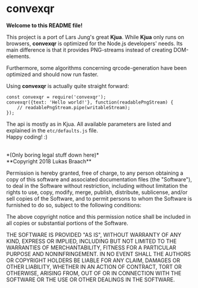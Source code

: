 # convexqr

**Welcome to this README file!**

This project is a port of Lars Jung's great **Kjua**.
While **Kjua** only runs on browsers, **convexqr** is optimized for the
Node.js developers' needs. Its main difference is that it provides 
PNG-streams instead of creating DOM-elements.

Furthermore, some algorithms concerning qrcode-generation
have been optimized and should now run faster.

Using **convexqr** is actually quite straight forward:

    const convexqr = require('convexqr');
    convexqr({text: 'Hello world!'}, function(readablePngStream) {
        // readablePngStream.pipe(writableStream);
    });

The api is mostly as in Kjua. All available parameters are
listed and explained in the `etc/defaults.js` file. 
<br>
Happy coding! :)


<br>
*(Only boring legal stuff down here)*<br>
**Copyright 2018 Lukas Braach**

Permission is hereby granted, free of charge, to any person obtaining a copy of this software and associated documentation files (the "Software"), to deal in the Software without restriction, including without limitation the rights to use, copy, modify, merge, publish, distribute, sublicense, and/or sell copies of the Software, and to permit persons to whom the Software is furnished to do so, subject to the following conditions:

The above copyright notice and this permission notice shall be included in all copies or substantial portions of the Software.

THE SOFTWARE IS PROVIDED "AS IS", WITHOUT WARRANTY OF ANY KIND, EXPRESS OR IMPLIED, INCLUDING BUT NOT LIMITED TO THE WARRANTIES OF MERCHANTABILITY, FITNESS FOR A PARTICULAR PURPOSE AND NONINFRINGEMENT. IN NO EVENT SHALL THE AUTHORS OR COPYRIGHT HOLDERS BE LIABLE FOR ANY CLAIM, DAMAGES OR OTHER LIABILITY, WHETHER IN AN ACTION OF CONTRACT, TORT OR OTHERWISE, ARISING FROM, OUT OF OR IN CONNECTION WITH THE SOFTWARE OR THE USE OR OTHER DEALINGS IN THE SOFTWARE.